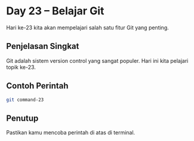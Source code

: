 # Day 23 – Belajar Git

Hari ke-23 kita akan mempelajari salah satu fitur Git yang penting.

## Penjelasan Singkat

Git adalah sistem version control yang sangat populer. Hari ini kita pelajari topik ke-23.

## Contoh Perintah

```bash
git command-23
```

## Penutup

Pastikan kamu mencoba perintah di atas di terminal.
